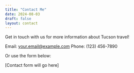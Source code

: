 ```yaml
---
title: "Contact Me"
date: 2024-08-03
draft: false
layout: contact
---
```


Get in touch with us for more information about Tucson travel!

Email: your.email@example.com
Phone: (123) 456-7890

Or use the form below:

[Contact form will go here]
